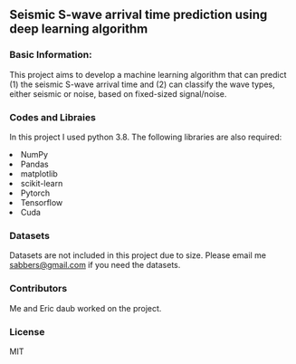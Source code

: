 ## Seismic S-wave arrival time prediction using deep learning algorithm

### Basic Information:
This project aims to develop a machine learning algorithm that can predict (1) the seismic S-wave arrival time and (2) can classify the wave types, either seismic or noise, based on fixed-sized signal/noise.

### Codes and Libraies
In this project I used python 3.8. The following libraries are also required:

<li> NumPy
<li> Pandas
<li> matplotlib
<li> scikit-learn
<li> Pytorch
<li> Tensorflow
<li> Cuda

### Datasets 
Datasets are not included in this project due to size. Please email me sabbers@gmail.com if you need the datasets.

### Contributors

Me and Eric daub worked on the project.

### License

MIT
